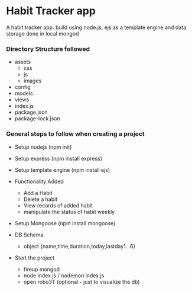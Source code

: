 # Habit Tracker app
A habit tracker app. build using node.js, ejs as a template engine and data storage done in local mongod

### Directory Structure followed

- assets
  - css
  - js
  - images
- config
- models
- views
- index.js
- package.json
- package-lock.json  

### General steps to follow when creating a project

- Setup nodejs (npm init)
- Setup express (npm install express)
- Setup template engine (npm install ejs)
- Functionality Added
	- Add a Habit
	- Delete a habit
	- View records of added habit
	- manipulate the status of habit weekly
- Setup Mongoose (npm install mongoose)
- DB Schema
	- object {name,time,duration,today,lastday1...6}

- Start the project
  - fireup mongod
  - node index.js / nodemon index.js
  - open robo3T (optional - just to visualize the db)

